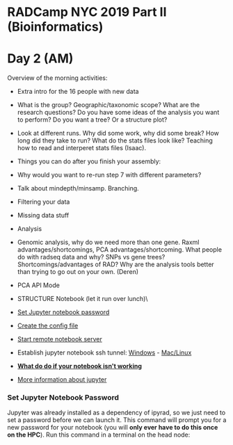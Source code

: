 # RADCamp NYC 2019 Part II (Bioinformatics)
# Day 2 (AM)

Overview of the morning activities:
* Extra intro for the 16 people with new data
 * What is the group? Geographic/taxonomic scope? What are the research questions? Do you have some ideas of the analysis you want to perform? Do you want a tree? Or a structure plot?
* Look at different runs. Why did some work, why did some break? How long did they take to run? What do the stats files look like? Teaching how to read and interperet stats files (Isaac).
* Things you can do after you finish your assembly: 
 * Why would you want to re-run step 7 with different parameters?
 * Talk about mindepth/minsamp. Branching.
 * Filtering your data
 * Missing data stuff
 * Analysis
* Genomic analysis, why do we need more than one gene. Raxml advantages/shortcomings, PCA advantages/shortcoming. What people do with radseq data and why? SNPs vs gene trees? Shortcomings/advantages of RAD? Why are the analysis tools better than trying to go out on your own. (Deren)
* PCA API Mode
* STRUCTURE Notebook (let it run over lunch)\

* [Set Jupyter notebook password](#set-jupyter-notebook-password)
* [Create the config file](#set-default-configuration-behavior)
* [Start remote notebook server](#run-notebook-server)
* Establish jupyter notebook ssh tunnel: [Windows](#windows-ssh-tunnel-configuration) - [Mac/Linux](#mac-ssh-tunnel-configuration)
* **[What do do if your notebook isn't working](#what-to-do-if-the-notebook-is-not-working)**
* [More information about jupyter](#useful-jupyter-tricks/ideas)

### Set Jupyter Notebook Password
Jupyter was already installed as a dependency of ipyrad, so we just
need to set a password before we can launch it. This command will
prompt you for a new password for your notebook (you will **only ever 
have to do this once on the HPC**). Run this command in a terminal on
the head node:

